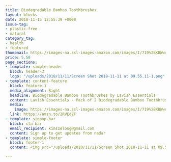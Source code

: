 ```yaml
---
title: Biodegradable Bamboo Toothbrushes
layout: blocks
date: 2018-11-15 12:55:39 +0000
issue-tag:
- plastic-free
- natural
category_tag:
- health
- featured
thumbnail: https://images-na.ssl-images-amazon.com/images/I/719%2BKBWwo6L._SL1500_.jpg
price: 5.50
page_sections:
- template: simple-header
  block: header-3
  logo: "/uploads/2018/11/11/Screen Shot 2018-11-11 at 09.55.11-1.png"
- template: content-feature
  block: feature-1
  media_alignment: Right
  headline: Biodegradable Bamboo Toothbrushes by Lavish Essentials 
  content: Lavish Essentials - Pack of 2 Biodegradable Bamboo Toothbrushes | Ergonomic and Vegan | Soft Bristles Infused with Vegetable Charcoal … (2 Pack)
  media:
    image: https://images-na.ssl-images-amazon.com/images/I/719%2BKBWwo6L._SL1500_.jpg
  link: https://amzn.to/2RVEdZF
- template: signup-bar
  block: cta-bar
  email_recipient: kimszelong@gmail.com
  content: Sign up to get updates from nadar
- template: simple-footer
  block: footer-1
  content: <img src="/uploads/2018/11/11/Screen Shot 2018-11-11 at 09.55.11-2.png">

---
```


